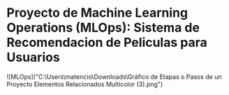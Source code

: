 

#         Proyecto de Machine Learning Operations (MLOps): Sistema de Recomendacion de Peliculas para Usuarios






![MLOps]("C:\Users\matencio\Downloads\Gráfico de Etapas o Pasos de un Proyecto Elementos Relacionados Multicolor  (3).png")

